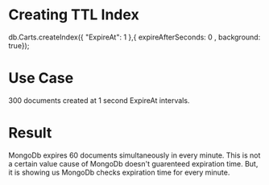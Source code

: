 
# Creating TTL Index
db.Carts.createIndex({ "ExpireAt": 1 },{ expireAfterSeconds: 0 , background: true}); 

# Use Case
300 documents created at 1 second ExpireAt intervals.

# Result
MongoDb expires 60 documents simultaneously in every minute.
This is not a certain value cause of MongoDb doesn't guarenteed expiration time.
But, it is showing us MongoDb checks expiration time for every minute.


